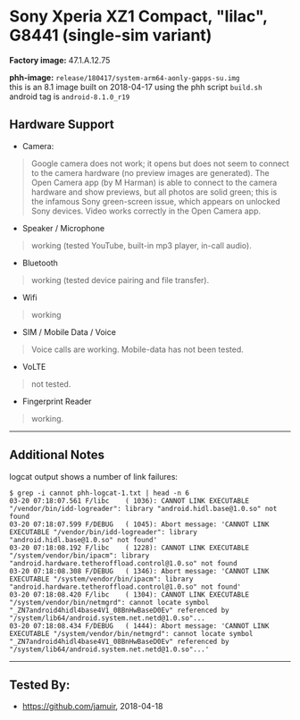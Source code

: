 # Sony Xperia XZ1 Compact, "lilac", G8441 (single-sim variant)

**Factory image:**  47.1.A.12.75

**phh-image:** `release/180417/system-arm64-aonly-gapps-su.img`\
this is an 8.1 image built on 2018-04-17 using the phh script `build.sh`\
android tag is `android-8.1.0_r19`

## Hardware Support

* Camera:
> Google camera does not work; it opens but does not seem to connect to the camera hardware (no preview images are generated).  The Open Camera app (by M Harman) is able to connect to the camera hardware and show previews, but all photos are solid green; this is the infamous Sony green-screen issue, which appears on unlocked Sony devices.  Video works correctly in the Open Camera app.

* Speaker / Microphone
> working (tested YouTube, built-in mp3 player, in-call audio).

* Bluetooth
> working (tested device pairing and file transfer).

* Wifi
> working

* SIM / Mobile Data / Voice
> Voice calls are working.  Mobile-data has not been tested.

* VoLTE
> not tested.

* Fingerprint Reader
> working.

***
## Additional Notes

logcat output shows a number of link failures:

```
$ grep -i cannot phh-logcat-1.txt | head -n 6
03-20 07:18:07.561 F/libc    ( 1036): CANNOT LINK EXECUTABLE "/vendor/bin/idd-logreader": library "android.hidl.base@1.0.so" not found
03-20 07:18:07.599 F/DEBUG   ( 1045): Abort message: 'CANNOT LINK EXECUTABLE "/vendor/bin/idd-logreader": library "android.hidl.base@1.0.so" not found'
03-20 07:18:08.192 F/libc    ( 1228): CANNOT LINK EXECUTABLE "/system/vendor/bin/ipacm": library "android.hardware.tetheroffload.control@1.0.so" not found
03-20 07:18:08.308 F/DEBUG   ( 1346): Abort message: 'CANNOT LINK EXECUTABLE "/system/vendor/bin/ipacm": library "android.hardware.tetheroffload.control@1.0.so" not found'
03-20 07:18:08.420 F/libc    ( 1304): CANNOT LINK EXECUTABLE "/system/vendor/bin/netmgrd": cannot locate symbol "_ZN7android4hidl4base4V1_08BnHwBaseD0Ev" referenced by "/system/lib64/android.system.net.netd@1.0.so"...
03-20 07:18:08.434 F/DEBUG   ( 1444): Abort message: 'CANNOT LINK EXECUTABLE "/system/vendor/bin/netmgrd": cannot locate symbol "_ZN7android4hidl4base4V1_08BnHwBaseD0Ev" referenced by "/system/lib64/android.system.net.netd@1.0.so"...'
```

***

## Tested By:

* https://github.com/jamuir, 2018-04-18
